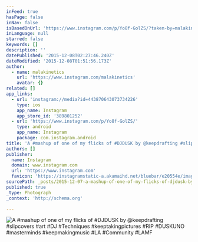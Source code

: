 ```yaml
---
inFeed: true
hasPage: false
inNav: false
isBasedOnUrl: 'https://www.instagram.com/p/Yo8f-GolZS/?taken-by=malakinetics'
inLanguage: null
starred: false
keywords: []
description: ''
datePublished: '2015-12-08T02:27:46.240Z'
dateModified: '2015-12-08T01:51:56.173Z'
author:
  - name: malakinetics
    url: 'https://www.instagram.com/malakinetics'
    avatar: {}
related: []
app_links:
  - url: 'instagram://media?id=443870643073734226'
    type: ios
    app_name: Instagram
    app_store_id: '389801252'
  - url: 'https://www.instagram.com/p/Yo8f-GolZS/'
    type: android
    app_name: Instagram
    package: com.instagram.android
title: 'A #mashup of one of my flicks of #DJDUSK by @keepdrafting #slipcovers #art #DJ #Techniques #keeptakingpictures #RIP #DUSKUNO #masterminds #keepmakingmusic #LA #Community #LAMF'
authors: []
publisher:
  name: Instagram
  domain: www.instagram.com
  url: 'https://www.instagram.com'
  favicon: 'https://instagramstatic-a.akamaihd.net/bluebar/e20554e/images/ico/favicon.ico'
sourcePath: _posts/2015-12-07-a-mashup-of-one-of-my-flicks-of-djdusk-by-keepdrafting-s.md
published: true
_type: Photograph
_context: 'http://schema.org'

---
```

![A #mashup of one of my flicks of #DJDUSK by @keepdrafting #slipcovers #art #DJ #Techniques #keeptakingpictures #RIP #DUSKUNO #masterminds #keepmakingmusic #LA #Community #LAMF](https://s3-us-west-2.amazonaws.com/the-grid-img/p/cf398146dfed25482856a60ce0e4e4fe3366a19e.jpg)